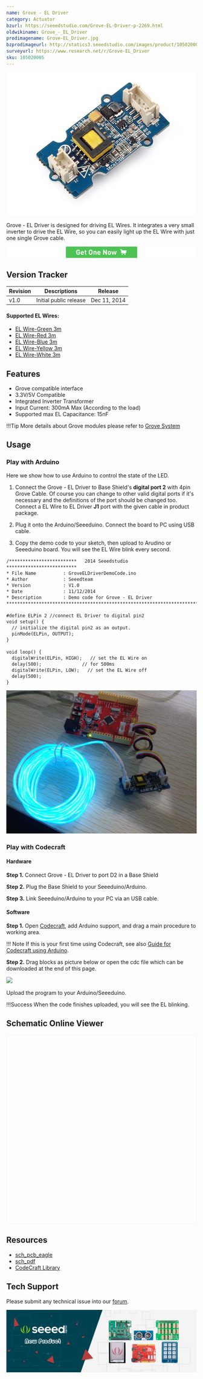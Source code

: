 ```yaml
---
name: Grove - EL Driver
category: Actuator
bzurl: https://seeedstudio.com/Grove-EL-Driver-p-2269.html
oldwikiname: Grove_-_EL_Driver
prodimagename: Grove-EL_Driver.jpg
bzprodimageurl: http://statics3.seeedstudio.com/images/product/105020005 1.jpg
surveyurl: https://www.research.net/r/Grove-EL_Driver
sku: 105020005
---
```


![](https://raw.githubusercontent.com/SeeedDocument/Grove-EL_Driver/master/img/Grove-EL_Driver.jpg)

Grove - EL Driver is designed for driving EL Wires. It integrates a very small inverter to drive the EL Wire, so you can easily light up the EL Wire with just one single Grove cable.


[![](https://raw.githubusercontent.com/SeeedDocument/common/master/Get_One_Now_Banner.png)](http://www.seeedstudio.com/Grove-EL-Driver-p-2269.html)

Version Tracker
---------------

| Revision | Descriptions           | Release      |
|----------|------------------------|--------------|
| v1.0     | Initial public release | Dec 11, 2014 |


#### **Supported EL Wires:**

-   [EL Wire-Green 3m](http://www.seeedstudio.com/depot/EL-WireGreen-3m-p-1102.html)
-   [EL Wire-Red 3m](http://www.seeedstudio.com/depot/EL-WireRed-3m-p-1129.html)
-   [EL Wire-Blue 3m](http://www.seeedstudio.com/depot/EL-WireBlue-3m-p-1128.html)
-   [EL Wire-Yellow 3m](http://www.seeedstudio.com/depot/EL-WireYellow-3m-p-1127.html)
-   [EL Wire-White 3m](http://www.seeedstudio.com/depot/EL-WireWhite-3m-p-1130.html)

Features
--------

-   Grove compatible interface
-   3.3V/5V Compatible
-   Integrated Inverter Transformer
-   Input Current: 300mA Max (According to the load)
-   Supported max EL Capacitance: 15nF

!!!Tip
    More details about Grove modules please refer to [Grove System](http://wiki.seeedstudio.com/Grove_System/)
    
Usage
-----

### Play with Arduino

Here we show how to use Arduino to control the state of the LED.

1. Connect the Grove - EL Driver to Base Shield's **digital port 2** with 4pin Grove Cable. Of course you can change to other valid digital ports if it's necessary and the definitions of the port should be changed too. Connect a EL Wire to EL Driver **J1** port with the given cable in product package.

2. Plug it onto the Arduino/Seeeduino. Connect the board to PC using USB cable.

3. Copy the demo code to your sketch, then upload to Arudino or Seeeduino board. You will see the EL Wire blink every second.

```
/*************************   2014 Seeedstudio   **************************
* File Name          : GroveELDriverDemoCode.ino
* Author             : Seeedteam
* Version            : V1.0
* Date               : 11/12/2014
* Description        : Demo code for Grove - EL Driver
*************************************************************************/
 
#define ELPin 2 //connect EL Driver to digital pin2
void setup() {                
  // initialize the digital pin2 as an output.
  pinMode(ELPin, OUTPUT);     
}
 
void loop() {
  digitalWrite(ELPin, HIGH);   // set the EL Wire on
  delay(500);               // for 500ms
  digitalWrite(ELPin, LOW);   // set the EL Wire off
  delay(500);
}
```

![](https://raw.githubusercontent.com/SeeedDocument/Grove-EL_Driver/master/img/Grove-EL_Driver_usage.jpg)


### Play with Codecraft

#### Hardware

**Step 1.** Connect Grove - EL Driver to port D2 in a Base Shield

**Step 2.** Plug the Base Shield to your Seeeduino/Arduino.

**Step 3.** Link Seeeduino/Arduino to your PC via an USB cable.

#### Software

**Step 1.** Open [Codecraft](https://ide.chmakered.com/), add Arduino support, and drag a main procedure to working area.

!!! Note
    If this is your first time using Codecraft, see also [Guide for Codecraft using Arduino](http://wiki.seeedstudio.com/Guide_for_Codecraft_using_Arduino/).

**Step 2.** Drag blocks as picture below or open the cdc file which can be downloaded at the end of this page.

![](https://files.seeedstudio.com/wiki/Grove-EL_Driver/img/EL_Driver.png)

Upload the program to your Arduino/Seeeduino.

!!!Success
    When the code finishes uploaded, you will see the EL blinking.


## Schematic Online Viewer

<div class="altium-ecad-viewer" data-project-src="https://raw.githubusercontent.com/SeeedDocument/Grove-EL_Driver/master/res/Grove-EL_Driver_v1.0.zip" style="border-radius: 0px 0px 4px 4px; height: 500px; border-style: solid; border-width: 1px; border-color: rgb(241, 241, 241); overflow: hidden; max-width: 1280px; max-height: 700px; box-sizing: border-box;" />
</div>

Resources
---------

-   [sch_pcb_eagle](https://raw.githubusercontent.com/SeeedDocument/Grove-EL_Driver/master/res/Grove-EL_Driver_v1.0.zip)
-   [sch_pdf](https://raw.githubusercontent.com/SeeedDocument/Grove-EL_Driver/master/res/Grove-EL_Driver_v1.0.pdf)
-   [CodeCraft Library](https://files.seeedstudio.com/wiki/Grove-EL_Driver/res/EL%20Driver.zip)


<!-- This Markdown file was created from http://www.seeedstudio.com/wiki/Grove_-_EL_Driver -->

## Tech Support
Please submit any technical issue into our [forum](http://forum.seeedstudio.com/). <br /><p style="text-align:center"><a href="https://www.seeedstudio.com/act-4.html?utm_source=wiki&utm_medium=wikibanner&utm_campaign=newproducts" target="_blank"><img src="https://github.com/SeeedDocument/Wiki_Banner/raw/master/new_product.jpg" /></a></p>